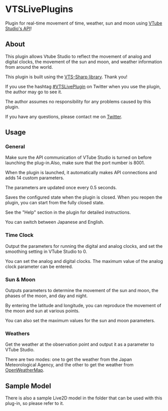 # VTSLivePlugins

Plugin for real-time movement of time, weather, sun and moon using [VTube Studio's API](https://github.com/DenchiSoft/VTubeStudio)!

## About

This plugin allows Vtube Studio to reflect the movement of analog and digital clocks, the movement of the sun and moon, and weather information from around the world.

This plugin is built using the [VTS-Sharp library](https://github.com/FomTarro/VTS-Sharp). Thank you!

If you use the hashtag [#VTSLivePlugin](https://twitter.com/search?q=%23VTSLivePlugin&src=typed_query) on Twitter when you use the plugin, the author may go to see it.

The author assumes no responsibility for any problems caused by this plugin.

If you have any questions, please contact me on [Twitter](https://twitter.com/fastest_yukkuri).

## Usage

### General

Make sure the API communication of VTube Studio is turned on before launching the plug-in.Also, make sure that the port number is 8001.

When the plugin is launched, it automatically makes API connections and adds 14 custom parameters.

The parameters are updated once every 0.5 seconds.

Saves the configured state when the plugin is closed. When you reopen the plugin, you can start from the fully closed state.

See the "Help" section in the plugin for detailed instructions.

You can switch between Japanese and English.

### Time Clock

Output the parameters for running the digital and analog clocks, and set the smoothing setting in VTube Studio to 0.

You can set the analog and digital clocks. The maximum value of the analog clock parameter can be entered.

### Sun & Moon

Outputs parameters to determine the movement of the sun and moon, the phases of the moon, and day and night.

By entering the latitude and longitude, you can reproduce the movement of the moon and sun at various points.

You can also set the maximum values for the sun and moon parameters.

### Weathers

Get the weather at the observation point and output it as a parameter to VTube Studio.

There are two modes: one to get the weather from the Japan Meteorological Agency, and the other to get the weather from [OpenWeatherMap](https://openweathermap.org/).

## Sample Model

There is also a sample Live2D model in the folder that can be used with this plug-in, so please refer to it.

